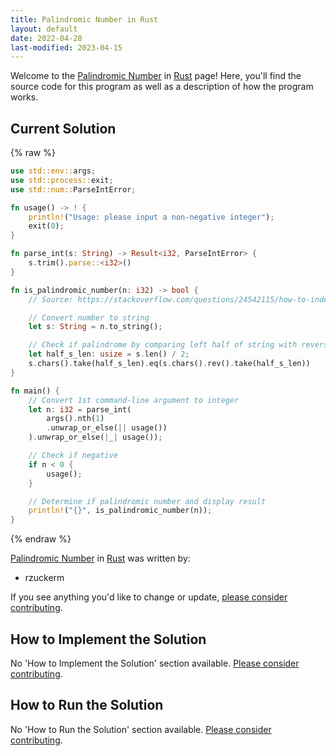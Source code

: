 ```yaml
---
title: Palindromic Number in Rust
layout: default
date: 2022-04-28
last-modified: 2023-04-15
---
```


Welcome to the [Palindromic Number](https://sampleprograms.io/projects/palindromic-number) in [Rust](https://sampleprograms.io/languages/rust) page! Here, you'll find the source code for this program as well as a description of how the program works.

## Current Solution

{% raw %}

```rust
use std::env::args;
use std::process::exit;
use std::num::ParseIntError;

fn usage() -> ! {
    println!("Usage: please input a non-negative integer");
    exit(0);
}

fn parse_int(s: String) -> Result<i32, ParseIntError> {
    s.trim().parse::<i32>()
}

fn is_palindromic_number(n: i32) -> bool {
    // Source: https://stackoverflow.com/questions/24542115/how-to-index-a-string-in-rust

    // Convert number to string
    let s: String = n.to_string();

    // Check if palindrome by comparing left half of string with reversed right half of string
    let half_s_len: usize = s.len() / 2;
    s.chars().take(half_s_len).eq(s.chars().rev().take(half_s_len))
}

fn main() {
    // Convert 1st command-line argument to integer
    let n: i32 = parse_int(
        args().nth(1)
        .unwrap_or_else(|| usage())
    ).unwrap_or_else(|_| usage());

    // Check if negative
    if n < 0 {
        usage();
    }

    // Determine if palindromic number and display result
    println!("{}", is_palindromic_number(n));
}
```

{% endraw %}

[Palindromic Number](https://sampleprograms.io/projects/palindromic-number) in [Rust](https://sampleprograms.io/languages/rust) was written by:

- rzuckerm

If you see anything you'd like to change or update, [please consider contributing](https://github.com/TheRenegadeCoder/sample-programs).

## How to Implement the Solution

No 'How to Implement the Solution' section available. [Please consider contributing](https://github.com/TheRenegadeCoder/sample-programs-website).

## How to Run the Solution

No 'How to Run the Solution' section available. [Please consider contributing](https://github.com/TheRenegadeCoder/sample-programs-website).